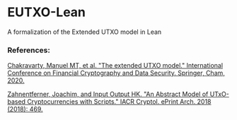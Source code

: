 # EUTXO-Lean
A formalization of the Extended UTXO model in Lean

### References:

[Chakravarty, Manuel MT, et al. "The extended UTXO model." International Conference on Financial Cryptography and Data Security. Springer, Cham, 2020.](https://files.zotero.net/eyJleHBpcmVzIjoxNjI3MjQxMTYzLCJoYXNoIjoiYTVhYmY4NjdiY2E2YzdkNTNjODkwNWNmZDZhYmM5MjAiLCJjb250ZW50VHlwZSI6ImFwcGxpY2F0aW9uXC9wZGYiLCJjaGFyc2V0IjoiIiwiZmlsZW5hbWUiOiJDaGFrcmF2YXJ0eSBldCBhbC4gLSAyMDIwIC0gVGhlIEV4dGVuZGVkIFVUWE8gTW9kZWwucGRmIn0%3D/5ca438ab7031e063ac4543db2758638c2f34af0dec42afc949e4bf645ddc75d8/Chakravarty%20et%20al.%20-%202020%20-%20The%20Extended%20UTXO%20Model.pdf)

[Zahnentferner, Joachim, and Input Output HK. "An Abstract Model of UTxO-based Cryptocurrencies with Scripts." IACR Cryptol. ePrint Arch. 2018 (2018): 469.](https://eprint.iacr.org/2018/469.pdf)